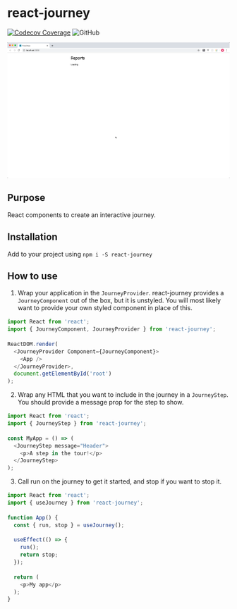 # react-journey

[![Codecov Coverage](https://img.shields.io/codecov/c/github/nickheal/react-journey/master.svg?style=flat)](https://codecov.io/gh/nickheal/react-journey/)
![GitHub](https://img.shields.io/github/license/nickheal/react-journey)

![Screenshot](https://github.com/nickheal/react-journey/blob/master/docs/demo.gif?raw=true)

## Purpose

React components to create an interactive journey.

## Installation

Add to your project using `npm i -S react-journey`

## How to use

1. Wrap your application in the `JourneyProvider`. react-journey provides a `JourneyComponent` out of the box, but it is unstyled. You will most likely want to provide your own styled component in place of this.

```javascript
import React from 'react';
import { JourneyComponent, JourneyProvider } from 'react-journey';

ReactDOM.render(
  <JourneyProvider Component={JourneyComponent}>
    <App />
  </JourneyProvider>,
  document.getElementById('root')
);
```

2. Wrap any HTML that you want to include in the journey in a `JourneyStep`. You should provide a message prop for the step to show.

```javascript
import React from 'react';
import { JourneyStep } from 'react-journey';

const MyApp = () => (
  <JourneyStep message="Header">
    <p>A step in the tour!</p>
  </JourneyStep>
);
```

3. Call run on the journey to get it started, and stop if you want to stop it.

```javascript
import React from 'react';
import { useJourney } from 'react-journey';

function App() {
  const { run, stop } = useJourney();

  useEffect(() => {
    run();
    return stop;
  });

  return (
    <p>My app</p>
  );
}
```